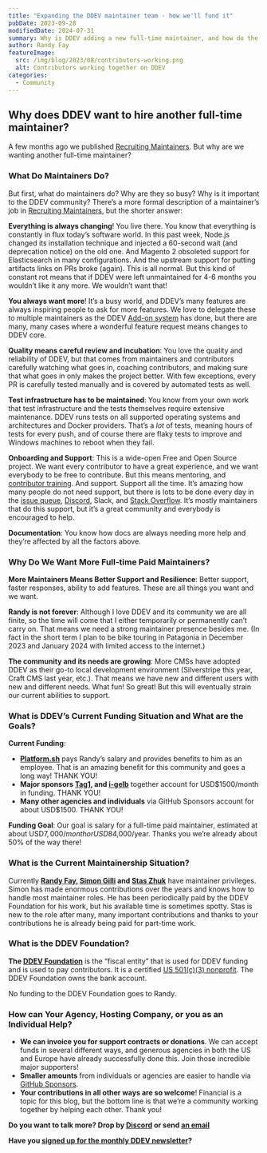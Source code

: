 ```yaml
---
title: "Expanding the DDEV maintainer team - how we'll fund it"
pubDate: 2023-09-28
modifiedDate: 2024-07-31
summary: Why is DDEV adding a new full-time maintainer, and how do the finances work?
author: Randy Fay
featureImage:
  src: /img/blog/2023/08/contributors-working.png
  alt: Contributors working together on DDEV
categories:
  - Community
---
```


## Why does DDEV want to hire another full-time maintainer?

A few months ago we published [Recruiting Maintainers](recruiting-maintainers.md). But why are we wanting another full-time maintainer?

### What Do Maintainers Do?

But first, what do maintainers do? Why are they so busy? Why is it important to the DDEV community? There’s a more formal description of a maintainer’s job in [Recruiting Maintainers](recruiting-maintainers.md), but the shorter answer:

**Everything is always changing**! You live there. You know that everything is constantly in flux today’s software world. In this past week, Node.js changed its installation technique and injected a 60-second wait (and deprecation notice) on the old one. And Magento 2 obsoleted support for Elasticsearch in many configurations. And the upstream support for putting artifacts links on PRs broke (again). This is all normal. But this kind of constant rot means that if DDEV were left unmaintained for 4-6 months you wouldn’t like it any more. We wouldn’t want that!

**You always want more**! It’s a busy world, and DDEV’s many features are always inspiring people to ask for more features. We love to delegate these to multiple maintainers as the DDEV [Add-on system](https://ddev.readthedocs.io/en/stable/users/extend/additional-services/) has done, but there are many, many cases where a wonderful feature request means changes to DDEV core.

**Quality means careful review and incubation**: You love the quality and reliability of DDEV, but that comes from maintainers and contributors carefully watching what goes in, coaching contributors, and making sure that what goes in only makes the project better. With few exceptions, every PR is carefully tested manually and is covered by automated tests as well.

**Test infrastructure has to be maintained**: You know from your own work that test infrastructure and the tests themselves require extensive maintenance. DDEV runs tests on all supported operating systems and architectures and Docker providers. That’s a *lot* of tests, meaning hours of tests for every push, and of course there are flaky tests to improve and Windows machines to reboot when they fail.

**Onboarding and Support**: This is a wide-open Free and Open Source project. We want every contributor to have a great experience, and we want everybody to be free to contribute. But this means mentoring, and [contributor training](contributor-training.md). And support. Support all the time. It’s amazing how many people do not need support, but there is lots to be done every day in the [issue queue](https://github.com/ddev/ddev/issues), [Discord](https://discord.gg/5wjP76mBJD), Slack, and [Stack Overflow](https://stackoverflow.com/tags/ddev). It’s mostly maintainers that do this support, but it’s a great community and everybody is encouraged to help.

**Documentation**: You know how docs are always needing more help and they’re affected by all the factors above.

### Why Do We Want More Full-time Paid Maintainers?

**More Maintainers Means Better Support and Resilience**: Better support, faster responses, ability to add features. These are all things you want and we want.

**Randy is not forever**: Although I love DDEV and its community we are all finite, so the time will come that I either temporarily or permanently can’t carry on. That means we need a strong maintainer presence besides me.  (In fact in the short term I plan to be bike touring in Patagonia in December 2023 and January 2024 with limited access to the internet.)

**The community and its needs are growing**: More CMSs have adopted DDEV as their go-to local development environment (Silverstripe this year, Craft CMS last year, etc.). That means we have new and different users with new and different needs. What fun! So great! But this will eventually strain our current abilities to support.

### What is DDEV’s Current Funding Situation and What are the Goals?

**Current Funding**:

- **[Platform.sh](http://Platform.sh)** pays Randy’s salary and provides benefits to him as an employee. That is an amazing benefit for this community and goes a long way! THANK YOU!
- **Major sponsors [Tag1](https://tag1.com/), and [i-gelb](https://i-gelb.net/)** together account for USD$1500/month in funding. THANK YOU!
- **Many other agencies and individuals** via GitHub Sponsors account for about USD$1500. THANK YOU!

**Funding Goal**: Our goal is salary for a full-time paid maintainer, estimated at about USD$7,000/month or USD$84,000/year. Thanks you we’re already about 50% of the way there!

### What is the Current Maintainership Situation?

Currently **[Randy Fay](https://github.com/rfay), [Simon Gilli](https://github.com/gilbertsoft) and [Stas Zhuk](https://github.com/stasadev)** have maintainer privileges. Simon has made enormous contributions over the years and knows how to handle most maintainer roles. He has been periodically paid by the DDEV Foundation for his work, but his available time is sometimes spotty. Stas is new to the role after many, many important contributions and thanks to your contributions he is already being paid for part-time work.

### What is the DDEV Foundation?

**The [DDEV Foundation](/foundation)** is the “fiscal entity” that is used for DDEV funding and is used to pay contributors. It is a certified [US 501(c)(3) nonprofit](501c3.md). The DDEV Foundation owns the bank account.

No funding to the DDEV Foundation goes to Randy.

### How can Your Agency, Hosting Company, or you as an Individual Help?

- **We can invoice you for support contracts or donations**. We can accept funds in several different ways, and generous agencies in both the US and Europe have already successfully done this. Join those incredible major supporters!
- **Smaller amounts** from individuals or agencies are easier to handle via [GitHub Sponsors](https://github.com/sponsors/ddev).
- **Your contributions in all other ways are so welcome**! Financial is a topic for this blog, but the bottom line is that we’re a community working together by helping each other. Thank you!

**Do you want to talk more? Drop by [Discord](https://discord.gg/5wjP76mBJD) or send [an email](mailto:support%40ddev.com)**

**Have you [signed up for the monthly DDEV newsletter](/newsletter)?**
